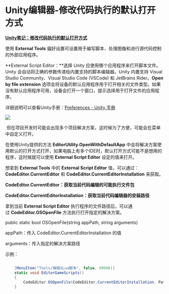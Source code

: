 # Unity编辑器-修改代码执行的默认打开方式

**[Unity笔记：修改代码执行的默认打开方式](<https://blog.csdn.net/u012433546/article/details/129529019>)**

使用 **External Tools** 偏好设置可设置用于编写脚本、处理图像和进行源代码控制的外部应用程序。

**External Script Editor：**选择 Unity 应使用哪个应用程序来打开脚本文件。Unity 会自动将正确的参数传递给内置支持的脚本编辑器。Unity 内置支持 Visual Studio Community、Visual Studio Code (VSCode) 和 JetBrains Rider。**Open by file extension** 选项会将设备的默认应用程序用于打开相关的文件类型。如果没有默认应用程序可用，设备会打开一个窗口，提示选择用于打开文件的应用程序。

详细说明可以查看Unity手册：[Preferences - Unity 手册](https://docs.unity.cn/cn/2019.4/Manual/Preferences.html "Preferences - Unity 手册")

![](https://img-blog.csdnimg.cn/59b6a0a2243e468ca783aa412409e460.png)

 但在项目开发时可能会出现多个项目解决方案，这时候为了方便，可能会在菜单中自定义打开。

在使用Unity提供的方法 **EditorUtility.OpenWithDefaultApp** 中会将解决方案使用默认的打开方式打开，如果电脑上有多个IDE时，默认打开方式可能不是想用的程序，这时候就可以使用 **External Script Editor** 设定的值来打开。

想拿到 **External Tools** 中的 **External Script Editor** 值，可以通过：**CodeEditor.CurrentEditor** 和 **CodeEditor.CurrentEditorInstallation** 来获取。

**CodeEditor.CurrentEditor：获取当前代码编辑的可能执行文件包**

**CodeEditor.CurrentEditorInstallation：获取当前代码编辑器的安装路径**

拿到当前 **External Script Editor** 执行程序的文件路径后，可以通过 **CodeEditor.OSOpenFile** 方法执行打开指定的解决方案。

public static bool OSOpenFile(string appPath, string arguments)

appPath：传入 CodeEditor.CurrentEditorInstallation 的值

arguments：传入指定的解决方案路径

示例：

```cs

    [MenuItem("Tools/编辑XLua脚本", false, 99998)]
    static void EditorGameScripts()
    {
        CodeEditor.OSOpenFile(CodeEditor.CurrentEditorInstallation, Path.Combine(Application.dataPath,"../LuaScripts.sln"));
    }
```
